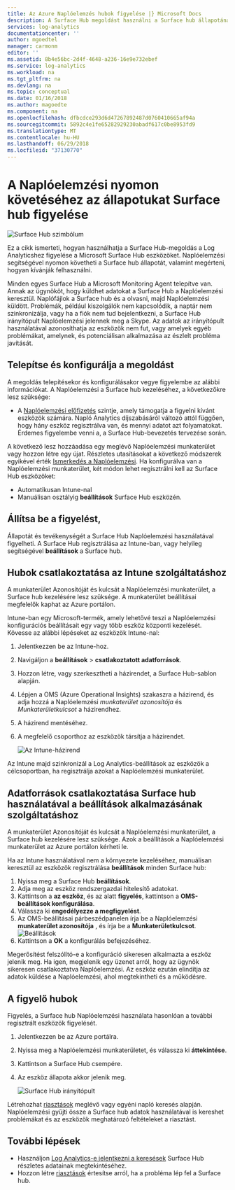 ```yaml
---
title: Az Azure Naplóelemzés hubok figyelése |} Microsoft Docs
description: A Surface Hub megoldást használni a Surface hub állapotának nyomon követése és megérteni, hogyan kívánják felhasználni.
services: log-analytics
documentationcenter: ''
author: mgoedtel
manager: carmonm
editor: ''
ms.assetid: 8b4e56bc-2d4f-4648-a236-16e9e732ebef
ms.service: log-analytics
ms.workload: na
ms.tgt_pltfrm: na
ms.devlang: na
ms.topic: conceptual
ms.date: 01/16/2018
ms.author: magoedte
ms.component: na
ms.openlocfilehash: dfbcdce293d6d47267892487d0760410665af94a
ms.sourcegitcommit: 5892c4e1fe65282929230abadf617c0be8953fd9
ms.translationtype: MT
ms.contentlocale: hu-HU
ms.lasthandoff: 06/29/2018
ms.locfileid: "37130770"
---
```

# <a name="monitor-surface-hubs-with-log-analytics-to-track-their-health"></a>A Naplóelemzési nyomon követéséhez az állapotukat Surface hub figyelése

![Surface Hub szimbólum](./media/log-analytics-surface-hubs/surface-hub-symbol.png)

Ez a cikk ismerteti, hogyan használhatja a Surface Hub-megoldás a Log Analyticshez figyelése a Microsoft Surface Hub eszközöket. Naplóelemzési segítségével nyomon követheti a Surface hub állapotát, valamint megérteni, hogyan kívánják felhasználni.

Minden egyes Surface Hub a Microsoft Monitoring Agent telepítve van. Annak az ügynököt, hogy küldhet adatokat a Surface Hub a Naplóelemzési keresztül. Naplófájlok a Surface hub és a olvasni, majd Naplóelemzési küldött. Problémák, például kiszolgálók nem kapcsolódik, a naptár nem szinkronizálja, vagy ha a fiók nem tud bejelentkezni, a Surface Hub irányítópult Naplóelemzési jelennek meg a Skype. Az adatok az irányítópult használatával azonosíthatja az eszközök nem fut, vagy amelyek egyéb problémákat, amelynek, és potenciálisan alkalmazása az észlelt probléma javítását.

## <a name="install-and-configure-the-solution"></a>Telepítse és konfigurálja a megoldást
A megoldás telepítésekor és konfigurálásakor vegye figyelembe az alábbi információkat. A Naplóelemzési a Surface hub kezeléséhez, a következőkre lesz szüksége:

* A [Naplóelemzési előfizetés](https://azure.microsoft.com/pricing/details/log-analytics/) szintje, amely támogatja a figyelni kívánt eszközök számára. Napló Analytics díjszabásáról változó attól függően, hogy hány eszköz regisztrálva van, és mennyi adatot azt folyamatokat. Érdemes figyelembe venni a, a Surface Hub-bevezetés tervezése során.

A következő lesz hozzáadása egy meglévő Naplóelemzési munkaterület vagy hozzon létre egy újat. Részletes utasításokat a következő módszerek egyikével érték [Ismerkedés a Naplóelemzési](log-analytics-get-started.md). Ha konfigurálva van a Naplóelemzési munkaterület, két módon lehet regisztrálni kell az Surface Hub eszközöket:

* Automatikusan Intune-nal
* Manuálisan osztályig **beállítások** Surface Hub eszközén.

## <a name="set-up-monitoring"></a>Állítsa be a figyelést,
Állapotát és tevékenységét a Surface Hub Naplóelemzési használatával figyelheti. A Surface Hub regisztrálása az Intune-ban, vagy helyileg segítségével **beállítások** a Surface hub.

## <a name="connect-surface-hubs-to-log-analytics-through-intune"></a>Hubok csatlakoztatása az Intune szolgáltatáshoz
A munkaterület Azonosítóját és kulcsát a Naplóelemzési munkaterület, a Surface hub kezelésére lesz szüksége. A munkaterület beállításai megfelelők kaphat az Azure portálon.

Intune-ban egy Microsoft-termék, amely lehetővé teszi a Naplóelemzési konfigurációs beállításait egy vagy több eszköz központi kezelését. Kövesse az alábbi lépéseket az eszközök Intune-nal:

1. Jelentkezzen be az Intune-hoz.
2. Navigáljon a **beállítások** > **csatlakoztatott adatforrások**.
3. Hozzon létre, vagy szerkesztheti a házirendet, a Surface Hub-sablon alapján.
4. Lépjen a OMS (Azure Operational Insights) szakaszra a házirend, és adja hozzá a Naplóelemzési *munkaterület azonosítója* és *Munkaterületkulcsot* a házirendhez.
5. A házirend mentéséhez.
6. A megfelelő csoporthoz az eszközök társítja a házirendet.

   ![Az Intune-házirend](./media/log-analytics-surface-hubs/intune.png)

Az Intune majd szinkronizál a Log Analytics-beállítások az eszközök a célcsoportban, ha regisztrálja azokat a Naplóelemzési munkaterület.

## <a name="connect-surface-hubs-to-log-analytics-using-the-settings-app"></a>Adatforrások csatlakoztatása Surface hub használatával a beállítások alkalmazásának szolgáltatáshoz
A munkaterület Azonosítóját és kulcsát a Naplóelemzési munkaterület, a Surface hub kezelésére lesz szüksége. Azok a beállítások a Naplóelemzési munkaterület az Azure portálon kérheti le.

Ha az Intune használatával nem a környezete kezeléséhez, manuálisan keresztül az eszközök regisztrálása **beállítások** minden Surface hub:

1. Nyissa meg a Surface Hub **beállítások**.
2. Adja meg az eszköz rendszergazdai hitelesítő adatokat.
3. Kattintson a **az eszköz**, és az alatt **figyelés**, kattintson a **OMS-beállítások konfigurálása**.
4. Válassza ki **engedélyezze a megfigyelést**.
5. Az OMS-beállításai párbeszédpanelen írja be a Naplóelemzési **munkaterület azonosítója** , és írja be a **Munkaterületkulcsot**.  
   ![Beállítások](./media/log-analytics-surface-hubs/settings.png)
6. Kattintson a **OK** a konfigurálás befejezéséhez.

Megerősítést felszólító-e a konfiguráció sikeresen alkalmazta a eszköz jelenik meg. Ha igen, megjelenik egy üzenet arról, hogy az ügynök sikeresen csatlakoztatva Naplóelemzési. Az eszköz ezután elindítja az adatok küldése a Naplóelemzési, ahol megtekintheti és a működésre.

## <a name="monitor-surface-hubs"></a>A figyelő hubok
Figyelés, a Surface hub Naplóelemzési használata hasonlóan a további regisztrált eszközök figyelését.

1. Jelentkezzen be az Azure portálra.
2. Nyissa meg a Naplóelemzési munkaterületet, és válassza ki **áttekintése**.
2. Kattintson a Surface Hub csempére.
3. Az eszköz állapota akkor jelenik meg.

   ![Surface Hub irányítópult](./media/log-analytics-surface-hubs/surface-hub-dashboard.png)

Létrehozhat [riasztások](log-analytics-alerts.md) meglévő vagy egyéni napló keresés alapján. Naplóelemzési gyűjti össze a Surface hub adatok használatával is kereshet problémákat és az eszközök meghatározó feltételeket a riasztást.

## <a name="next-steps"></a>További lépések
* Használjon [Log Analytics-e jelentkezni a keresések](log-analytics-log-searches.md) Surface Hub részletes adatainak megtekintéséhez.
* Hozzon létre [riasztások](log-analytics-alerts.md) értesítse arról, ha a probléma lép fel a Surface hub.
